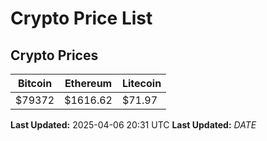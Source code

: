 # Crypto Price List

## Crypto Prices
| Bitcoin | Ethereum | Litecoin |
| ------- | -------- | -------- |
| $79372 | $1616.62 | $71.97 |
**Last Updated:** 2025-04-06 20:31 UTC
**Last Updated:** $DATE$
